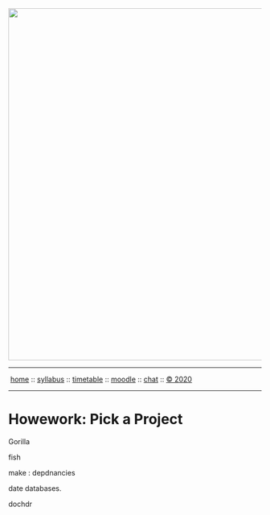 <a name=top>
<a href="http://tiny.cc/seng20"><img  width=700
  src="https://raw.githubusercontent.com/txt/se20/master/etc/img/teamBanner.png"></a>
<hr>
<p>
&nbsp;<a href="https://tiny.cc/seng20">home</a> ::
<a href="https://github.com/txt/se20/blob/master/docs/syllabus.md#top">syllabus</a> ::
<a href="https://github.com/txt/se20/blob/master/docs/syllabus.md#timetable">timetable</a> ::
<a href="https://moodle-courses2021.wolfware.ncsu.edu/course/view.php?id=3873">moodle</a> ::
<a href="http://seng20.slack.com">chat</a>  ::
<a href="https://github.com/txt/se20/blob/master/LICENSE.md#top">&copy; 2020</a>  
<br>
<hr>

# Howework: Pick a Project

Gorilla

fish

make : depdnancies

date databases.

dochdr
